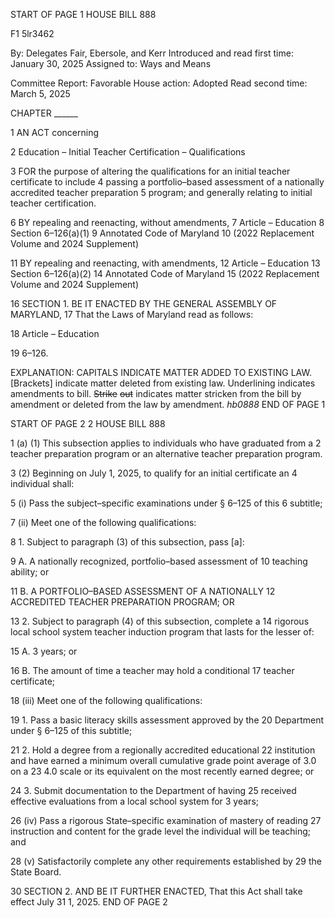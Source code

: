 START OF PAGE 1
HOUSE BILL 888

F1 5lr3462

By: Delegates Fair, Ebersole, and Kerr
Introduced and read first time: January 30, 2025
Assigned to: Ways and Means

Committee Report: Favorable
House action: Adopted
Read second time: March 5, 2025

CHAPTER ______

1 AN ACT concerning

2 Education – Initial Teacher Certification – Qualifications

3 FOR the purpose of altering the qualifications for an initial teacher certificate to include
4 passing a portfolio–based assessment of a nationally accredited teacher preparation
5 program; and generally relating to initial teacher certification.

6 BY repealing and reenacting, without amendments,
7 Article – Education
8 Section 6–126(a)(1)
9 Annotated Code of Maryland
10 (2022 Replacement Volume and 2024 Supplement)

11 BY repealing and reenacting, with amendments,
12 Article – Education
13 Section 6–126(a)(2)
14 Annotated Code of Maryland
15 (2022 Replacement Volume and 2024 Supplement)

16 SECTION 1. BE IT ENACTED BY THE GENERAL ASSEMBLY OF MARYLAND,
17 That the Laws of Maryland read as follows:

18 Article – Education

19 6–126.

EXPLANATION: CAPITALS INDICATE MATTER ADDED TO EXISTING LAW.
[Brackets] indicate matter deleted from existing law.
Underlining indicates amendments to bill.
~~Strike~~ ~~out~~ indicates matter stricken from the bill by amendment or deleted from the law by
amendment. *hb0888*
END OF PAGE 1

START OF PAGE 2
2 HOUSE BILL 888

1 (a) (1) This subsection applies to individuals who have graduated from a
2 teacher preparation program or an alternative teacher preparation program.

3 (2) Beginning on July 1, 2025, to qualify for an initial certificate an
4 individual shall:

5 (i) Pass the subject–specific examinations under § 6–125 of this
6 subtitle;

7 (ii) Meet one of the following qualifications:

8 1. Subject to paragraph (3) of this subsection, pass [a]:

9 A. A nationally recognized, portfolio–based assessment of
10 teaching ability; or

11 B. A PORTFOLIO–BASED ASSESSMENT OF A NATIONALLY
12 ACCREDITED TEACHER PREPARATION PROGRAM; OR

13 2. Subject to paragraph (4) of this subsection, complete a
14 rigorous local school system teacher induction program that lasts for the lesser of:

15 A. 3 years; or

16 B. The amount of time a teacher may hold a conditional
17 teacher certificate;

18 (iii) Meet one of the following qualifications:

19 1. Pass a basic literacy skills assessment approved by the
20 Department under § 6–125 of this subtitle;

21 2. Hold a degree from a regionally accredited educational
22 institution and have earned a minimum overall cumulative grade point average of 3.0 on a
23 4.0 scale or its equivalent on the most recently earned degree; or

24 3. Submit documentation to the Department of having
25 received effective evaluations from a local school system for 3 years;

26 (iv) Pass a rigorous State–specific examination of mastery of reading
27 instruction and content for the grade level the individual will be teaching; and

28 (v) Satisfactorily complete any other requirements established by
29 the State Board.

30 SECTION 2. AND BE IT FURTHER ENACTED, That this Act shall take effect July
31 1, 2025.
END OF PAGE 2